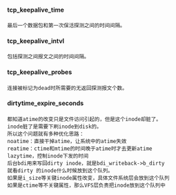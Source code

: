 #### tcp_keepalive_time

    最后一个数据包和第一次保活探测之间的时间间隔。
    
#### tcp_keepalive_intvl
    
    包括探测之间报文之间的时间间隔。
    
#### tcp_keepalive_probes

    连接被标记为dead时所需要的无返回探测报文个数。


#### dirtytime_expire_seconds
    
    都知道atime的改变只是文件访问引起的，但是这个inode却脏了。
    inode脏了是需要下刷inode到disk的。
    所以这个问题就有多种优化思路：
    noatime：直接干掉atime，让系统中的atime失效
    reatime：ctime和mtime的时间晚于atime时才去更新atime
    lazytime，控制inode下发的时间
    后台bdi用来写回dirty inode，就是bdi_writeback->b_dirty
    就看dirty 的inode什么时候放到这个队列。
    如果是i_size等关键inode属性改变，具体文件系统层会放到这个队列
    如果是ctime等不关键属性，那么VFS层负责把inode放到这个队列中
